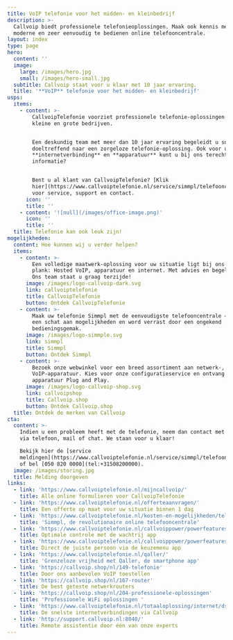 ```yaml
---
title: VoIP telefonie voor het midden- en kleinbedrijf
description: >-
  Callvoip biedt professionele telefonieoplossingen. Maak ook kennis met onze
  moderne en zeer eenvoudig te bedienen online telefooncentrale.
layout: index
type: page
hero:
  content: ''
  image:
    large: /images/hero.jpg
    small: /images/hero-small.jpg
  subtitle: Callvoip staat voor u klaar met 10 jaar ervaring.
  title: '**VoIP** telefonie voor het midden- en kleinbedrijf'
usps:
  items:
    - content: >-
        CallvoipTelefonie voorziet professionele telefonie-oplossingen voor
        kleine en grote bedrijven. 


        Een deskundig team met meer dan 10 jaar ervaring begeleidt u snel en
        doeltreffend naar een zorgeloze telefonie-oplossing. Ook voor uw
        **internetverbinding** en **apparatuur** kunt u bij ons terecht. Meer
        informatie?


        Bent u al klant van CallvoipTelefonie? [Klik
        hier](https://www.callvoiptelefonie.nl/service/simmpl/telefooncentrale/)
        voor service, support en contact.
      icon: ''
      title: ''
    - content: '![null](/images/office-image.png)'
      icon: ''
      title: ''
  title: Telefonie kan ook leuk zijn!
mogelijkheden:
  content: Hoe kunnen wij u verder helpen?
  items:
    - content: >-
        Een volledige maatwerk-oplossing voor uw situatie ligt bij ons op de
        plank: Hosted VoIP, apparatuur en internet. Met advies en begeleiding.
        Ons team staat u graag terzijde!
      image: /images/logo-callvoip-dark.svg
      link: callvoiptelefonie
      title: CallvoipTelefonie
      button: Ontdek CallvoipTelefonie
    - content: >-
        Maak uw telefonie Simmpl met de eenvoudigste telefooncentrale – ontdek
        een schat aan mogelijkheden en word verrast door een ongekend
        bedieningsgemak.
      image: /images/logo-simmple.svg
      link: simmpl
      title: Simmpl
      button: Ontdek Simmpl
    - content: >-
        Bezoek onze webwinkel voor een breed assortiment aan netwerk-, WiFi en
        VoIP-apparatuur. Kies voor onze configuratieservice en ontvang de
        apparatuur Plug and Play.
      image: /images/logo-callvoip-shop.svg
      link: callvoipshop
      title: Callvoip.shop
      button: Ontdek Callvoip.shop
  title: Ontdek de merken van Callvoip
cta:
  content: >-
    Indien u een probleem heeft met de telefonie, neem dan contact met ons op
    via telefoon, mail of chat. We staan voor u klaar!

    Bekijk hier de [service
    meldingen](https://www.callvoiptelefonie.nl/service/simmpl/telefooncentrale/)
    of bel [050 820 0000](tel:+31508200000).
  image: /images/storing.jpg
  title: Melding doorgeven
links:
  - link: 'https://www.callvoiptelefonie.nl/mijncallvoip/'
    title: Alle online formulieren voor CallvoipTelefonie
  - link: 'https://www.callvoiptelefonie.nl/offerteaanvragen/'
    title: Een offerte op maat voor uw situatie binnen 1 dag
  - link: 'https://www.callvoiptelefonie.nl/kosten-en-mogelijkheden/telefooncentrale/'
    title: 'Simmpl, de revolutionaire online telefooncentrale'
  - link: 'https://www.callvoiptelefonie.nl/callvoippower/powerfeatures/wachtrij/'
    title: Optimale controle met de wachtrij app
  - link: 'https://www.callvoiptelefonie.nl/callvoippower/powerfeatures/keuzemenu/'
    title: Direct de juiste persoon via de keuzemenu app
  - link: 'https://www.callvoiptelefonie.nl/qaller/'
    title: 'Grenzeloze vrijheid met Qaller, de smartphone app'
  - link: 'https://callvoip.shop/nl/149-telefonie'
    title: Door ons aanbevolen VoIP toestellen
  - link: 'https://callvoip.shop/nl/167-router'
    title: De best geteste netwerkrouters
  - link: 'https://callvoip.shop/nl/204-professionele-oplossingen'
    title: 'Professionele WiFi oplossingen '
  - link: 'https://www.callvoiptelefonie.nl/totaaloplossing/internet/dsl/'
    title: De snelste internetverbindingen via Callvoip
  - link: 'http://support.callvoip.nl:8040/'
    title: Remote assistentie door één van onze experts
---
```


